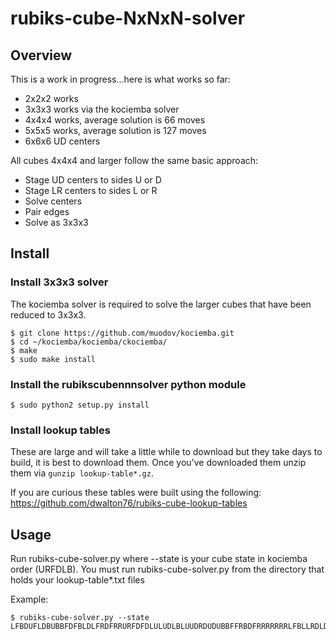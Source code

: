 # rubiks-cube-NxNxN-solver

## Overview
This is a work in progress...here is what works so far:
* 2x2x2 works
* 3x3x3 works via the kociemba solver
* 4x4x4 works, average solution is 66 moves
* 5x5x5 works, average solution is 127 moves
* 6x6x6 UD centers

All cubes 4x4x4 and larger follow the same basic approach:
* Stage UD centers to sides U or D
* Stage LR centers to sides L or R
* Solve centers
* Pair edges
* Solve as 3x3x3

## Install

### Install 3x3x3 solver
The kociemba solver is required to solve the larger cubes that have been
reduced to 3x3x3.

```
$ git clone https://github.com/muodov/kociemba.git
$ cd ~/kociemba/kociemba/ckociemba/
$ make
$ sudo make install
```

### Install the rubikscubennnsolver python module
```
$ sudo python2 setup.py install
```

### Install lookup tables
These are large and will take a little while to download but they take days to
build, it is best to download them. Once you've downloaded them unzip them
via `gunzip lookup-table*.gz`.


If you are curious these tables were built using the following:
https://github.com/dwalton76/rubiks-cube-lookup-tables


## Usage
Run rubiks-cube-solver.py where --state is your cube state in kociemba
order (URFDLB). You must run rubiks-cube-solver.py from the directory that
holds your lookup-table\*.txt files

Example:
```
$ rubiks-cube-solver.py --state LFBDUFLDBUBBFDFBLDLFRDFRRURFDFDLULUDLBLUUDRDUDUBBFFRBDFRRRRRRRLFBLLRDLDFBUBLFBLRLURUUBLBDUFUUFBD
```
